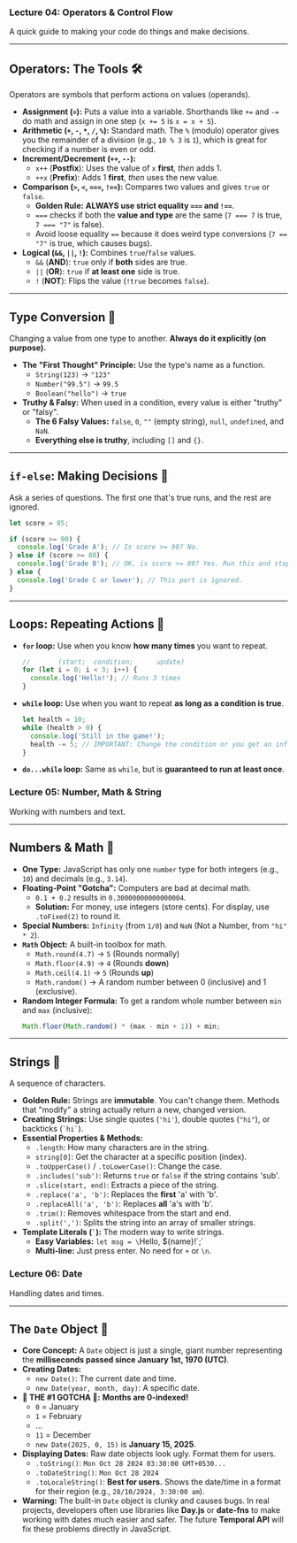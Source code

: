 

### **Lecture 04: Operators & Control Flow**

A quick guide to making your code do things and make decisions.

-----

## Operators: The Tools 🛠️

Operators are symbols that perform actions on values (operands).

  * **Assignment (`=`):** Puts a value into a variable. Shorthands like `+=` and `-=` do math and assign in one step (`x += 5` is `x = x + 5`).
  * **Arithmetic (`+`, `-`, `*`, `/`, `%`):** Standard math. The `%` (modulo) operator gives you the remainder of a division (e.g., `10 % 3` is `1`), which is great for checking if a number is even or odd.
  * **Increment/Decrement (`++`, `--`):**
      * `x++` (**Postfix**): Uses the value of `x` **first**, *then* adds 1.
      * `++x` (**Prefix**): Adds 1 **first**, *then* uses the new value.
  * **Comparison (`>`, `<`, `===`, `!==`):** Compares two values and gives `true` or `false`.
      * **Golden Rule:** **ALWAYS use strict equality `===` and `!==`**.
      * `===` checks if both the **value and type** are the same (`7 === 7` is true, `7 === "7"` is false).
      * Avoid loose equality `==` because it does weird type conversions (`7 == "7"` is true, which causes bugs).
  * **Logical (`&&`, `||`, `!`):** Combines `true`/`false` values.
      * `&&` (**AND**): `true` only if **both** sides are true.
      * `||` (**OR**): `true` if **at least one** side is true.
      * `!` (**NOT**): Flips the value (`!true` becomes `false`).

-----

## Type Conversion 🔄

Changing a value from one type to another. **Always do it explicitly (on purpose).**

  * **The "First Thought" Principle:** Use the type's name as a function.
      * `String(123)` → `"123"`
      * `Number("99.5")` → `99.5`
      * `Boolean("hello")` → `true`
  * **Truthy & Falsy:** When used in a condition, every value is either "truthy" or "falsy".
      * **The 6 Falsy Values:** `false`, `0`, `""` (empty string), `null`, `undefined`, and `NaN`.
      * **Everything else is truthy**, including `[]` and `{}`.

-----

## `if-else`: Making Decisions 🤔

Ask a series of questions. The first one that's true runs, and the rest are ignored.

```javascript
let score = 85;

if (score >= 90) {
  console.log('Grade A'); // Is score >= 90? No.
} else if (score >= 80) {
  console.log('Grade B'); // OK, is score >= 80? Yes. Run this and stop.
} else {
  console.log('Grade C or lower'); // This part is ignored.
}
```

-----

## Loops: Repeating Actions 🔁

  * **`for` loop:** Use when you know **how many times** you want to repeat.
    ```javascript
    //       (start;  condition;      update)
    for (let i = 0; i < 3; i++) {
      console.log('Hello!'); // Runs 3 times
    }
    ```
  * **`while` loop:** Use when you want to repeat **as long as a condition is true**.
    ```javascript
    let health = 10;
    while (health > 0) {
      console.log('Still in the game!');
      health -= 5; // IMPORTANT: Change the condition or you get an infinite loop!
    }
    ```
  * **`do...while` loop:** Same as `while`, but is **guaranteed to run at least once**.

### **Lecture 05: Number, Math & String**

Working with numbers and text.

-----

## Numbers & Math 🔢

  * **One Type:** JavaScript has only one `number` type for both integers (e.g., `10`) and decimals (e.g., `3.14`).
  * **Floating-Point "Gotcha":** Computers are bad at decimal math.
      * `0.1 + 0.2` results in `0.30000000000000004`.
      * **Solution:** For money, use integers (store cents). For display, use `.toFixed(2)` to round it.
  * **Special Numbers:** `Infinity` (from `1/0`) and `NaN` (Not a Number, from `"hi" * 2`).
  * **`Math` Object:** A built-in toolbox for math.
      * `Math.round(4.7)` → `5` (Rounds normally)
      * `Math.floor(4.9)` → `4` (Rounds **down**)
      * `Math.ceil(4.1)` → `5` (Rounds **up**)
      * `Math.random()` → A random number between 0 (inclusive) and 1 (exclusive).
  * **Random Integer Formula:** To get a random whole number between `min` and `max` (inclusive):
    ```javascript
    Math.floor(Math.random() * (max - min + 1)) + min;
    ```

-----

## Strings 📜

A sequence of characters.

  * **Golden Rule:** Strings are **immutable**. You can't change them. Methods that "modify" a string actually return a new, changed version.
  * **Creating Strings:** Use single quotes (`'hi'`), double quotes (`"hi"`), or backticks (`` `hi` ``).
  * **Essential Properties & Methods:**
      * `.length`: How many characters are in the string.
      * `string[0]`: Get the character at a specific position (index).
      * `.toUpperCase()` / `.toLowerCase()`: Change the case.
      * `.includes('sub')`: Returns `true` or `false` if the string contains 'sub'.
      * `.slice(start, end)`: Extracts a piece of the string.
      * `.replace('a', 'b')`: Replaces the **first** 'a' with 'b'.
      * `.replaceAll('a', 'b')`: Replaces **all** 'a's with 'b'.
      * `.trim()`: Removes whitespace from the start and end.
      * `.split(',')`: Splits the string into an array of smaller strings.
  * **Template Literals (`` ` ``):** The modern way to write strings.
      * **Easy Variables:** `let msg = \`Hello, ${name}\!\`;\`
      * **Multi-line:** Just press enter. No need for `+` or `\n`.

### **Lecture 06: Date**

Handling dates and times.

-----

## The `Date` Object 📅

  * **Core Concept:** A `Date` object is just a single, giant number representing the **milliseconds passed since January 1st, 1970 (UTC)**.
  * **Creating Dates:**
      * `new Date()`: The current date and time.
      * `new Date(year, month, day)`: A specific date.
  * **🚨 THE \#1 GOTCHA 🚨:** **Months are 0-indexed\!**
      * `0` = January
      * `1` = February
      * ...
      * `11` = December
      * `new Date(2025, 0, 15)` is **January 15, 2025**.
  * **Displaying Dates:** Raw date objects look ugly. Format them for users.
      * `.toString()`: `Mon Oct 28 2024 03:30:00 GMT+0530...`
      * `.toDateString()`: `Mon Oct 28 2024`
      * `.toLocaleString()`: **Best for users.** Shows the date/time in a format for their region (e.g., `28/10/2024, 3:30:00 am`).
  * **Warning:** The built-in `Date` object is clunky and causes bugs. In real projects, developers often use libraries like **Day.js** or **date-fns** to make working with dates much easier and safer. The future **Temporal API** will fix these problems directly in JavaScript.
